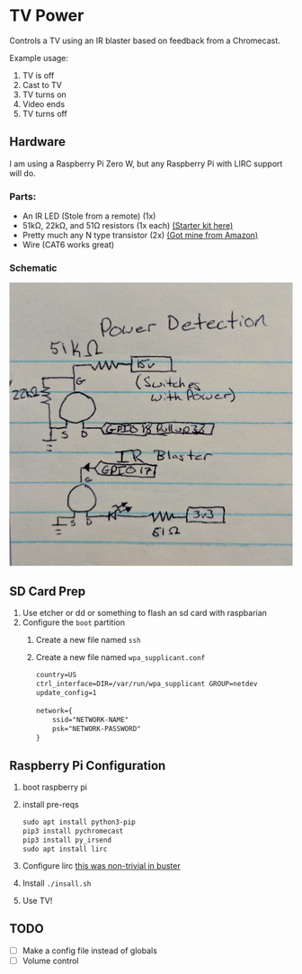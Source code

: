 # TV Power

Controls a TV using an IR blaster based on feedback from a Chromecast.

Example usage:

1. TV is off
1. Cast to TV
1. TV turns on
1. Video ends
1. TV turns off

## Hardware

I am using a Raspberry Pi Zero W, but any Raspberry Pi with LIRC support will do.

### Parts:

- An IR LED (Stole from a remote) (1x)
- 51kΩ, 22kΩ, and 51Ω resistors (1x each) [(Starter kit here)](https://www.amazon.com/dp/product/B07BKRS4QZ)
- Pretty much any N type transistor (2x) [(Got mine from Amazon)](https://www.amazon.com/gp/product/B07BKX255D)
- Wire (CAT6 works great)

### Schematic

![Schematic](https://raw.githubusercontent.com/dmorrison42/tv-power/master/tv-power%20schematic.jpg)


## SD Card Prep

1. Use etcher or dd or something to flash an sd card with raspbarian
1. Configure the `boot` partition
    1. Create a new file named `ssh`
    1. Create a new file named `wpa_supplicant.conf`
	
        ```
        country=US
        ctrl_interface=DIR=/var/run/wpa_supplicant GROUP=netdev
        update_config=1
        
        network={
            ssid="NETWORK-NAME"
            psk="NETWORK-PASSWORD"
        }
        ```

## Raspberry Pi Configuration

1. boot raspberry pi
1. install pre-reqs

    ```
    sudo apt install python3-pip
    pip3 install pychromecast
    pip3 install py_irsend
    sudo apt install lirc
    ```

1. Configure lirc [this was non-trivial in buster](https://www.raspberrypi.org/forums/viewtopic.php?t=235256)
1. Install `./insall.sh`
1. Use TV!

## TODO

- [ ] Make a config file instead of globals
- [ ] Volume control
